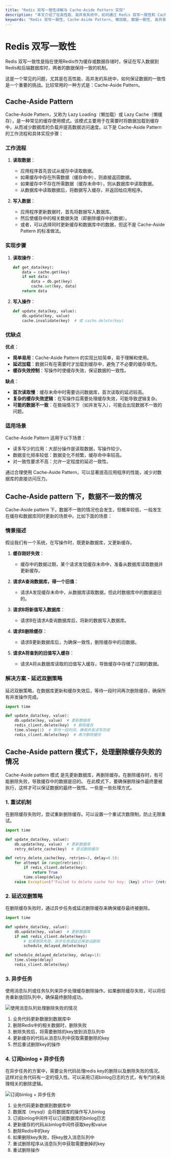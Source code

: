 ```yaml
---
title: "Redis 双写一致性详解与 Cache-Aside Pattern 实现"
description: "本文介绍了在高性能、高并发系统中，如何通过 Redis 双写一致性和 Cache-Aside Pattern 保证缓存与后端数据库的数据一致性。深入分析了 Cache-Aside Pattern 的工作流程、实现步骤、优缺点及其适用场景，并提供了解决缓存和数据库数据不一致的策略，如延迟双删策略、重试机制、异步任务、订阅binlog日志等方法。"
keywords: "Redis 双写一致性, Cache-Aside Pattern, 懒加载, 数据一致性, 高并发系统, 缓存失效, 延迟双删策略, 重试机制, 异步任务, 订阅 binlog, 消息队列, 数据库同步"
---
```

# Redis 双写一致性

Redis 双写一致性是指在使用Redis作为缓存或数据存储时，保证在写入数据到Redis和后端数据库时，两者的数据保持一致的机制。

这是一个常见的问题，尤其是在高性能、高并发的系统中，如何保证数据的一致性是一个重要的挑战。比较常用的一种方式是：Cache-Aside Pattern。

## Cache-Aside Pattern

Cache-Aside Pattern，又称为 Lazy Loading（懒加载）或 Lazy Cache（懒缓存），是一种常见的缓存使用模式。该模式主要用于在需要时将数据加载到缓存中，从而减少数据库的负载并提高数据访问速度。以下是 Cache-Aside Pattern 的工作流程和具体实现步骤：

### 工作流程

1. **读取数据**：
    - 应用程序首先尝试从缓存中读取数据。
    - 如果缓存中存在所需数据（缓存命中），则直接返回数据。
    - 如果缓存中不存在所需数据（缓存未命中），则从数据库中读取数据。
    - 从数据库中读取数据后，将数据写入缓存，并返回给应用程序。

2. **写入数据**：
    - 应用程序更新数据时，首先将数据写入数据库。
    - 然后使缓存中的相关数据失效（即删除缓存中的数据）。
    - 或者，可以选择同时更新缓存和数据库中的数据，但这不是 Cache-Aside Pattern 的标准做法。

### 实现步骤

1. **读取操作**：
   ```python
   def get_data(key):
       data = cache.get(key)
       if not data:
           data = db.get(key)
           cache.set(key, data)
       return data
   ```

2. **写入操作**：
   ```python
   def update_data(key, value):
       db.update(key, value)
       cache.invalidate(key)  # 或 cache.delete(key)
   ```

### 优缺点

**优点**：
- **简单易用**：Cache-Aside Pattern 的实现比较简单，易于理解和使用。
- **延迟加载**：数据只有在需要时才加载到缓存中，避免了不必要的缓存填充。
- **缓存失效控制**：写操作时使缓存失效，保证数据的一致性。

**缺点**：
- **首次读取慢**：缓存未命中时需要访问数据库，首次读取的延迟较高。
- **复杂的缓存失效逻辑**：在写操作后需要处理缓存失效，可能导致逻辑复杂。
- **可能的数据不一致**：在极端情况下（如并发写入），可能会出现数据不一致的问题。

### 适用场景

Cache-Aside Pattern 适用于以下场景：
- 读多写少的应用：大部分操作是读取数据，写操作较少。
- 数据变化频率较低：数据变化不频繁，缓存命中率较高。
- 对一致性要求不高：允许一定程度的延迟一致性。

通过合理使用 Cache-Aside Pattern，可以显著提高应用程序的性能，减少对数据库的直接访问压力。

## Cache-Aside pattern 下，数据不一致的情况

Cache-Aside pattern 下，数据不一致的情况也会发生，但概率较低，一般发生在缓存和数据库同时更新的场景中。比如下面的场景：

### 情景描述

假设我们有一个系统，在写操作时，既更新数据库，又更新缓存。

1. **缓存刚好失效**：
    - 缓存中的数据过期，某个请求发现缓存未命中，准备从数据库读取数据并更新缓存。

2. **请求A查询数据库，得一个旧值**：
    - 请求A发现缓存未命中，从数据库读取数据，但此时数据库中的数据是旧的。

3. **请求B将新值写入数据库**：
    - 请求B在请求A查询数据库后，将新的数据写入数据库。

4. **请求B删除缓存**：
    - 请求B更新数据库后，为确保一致性，删除缓存中的旧数据。

5. **请求A将查到的旧值写入缓存**：
    - 请求A将从数据库读取的旧值写入缓存，导致缓存中存储了过期的数据。

### 解决方案 - 延迟双删策略


延迟双删策略，在数据库更新和缓存失效后，等待一段时间再次删除缓存，确保所有并发操作完成。

```python
import time

def update_data(key, value):
    db.update(key, value)  # 更新数据库
    redis_client.delete(key)  # 删除缓存
    time.sleep(1)  # 等待一段时间，确保并发读写完成
    redis_client.delete(key)  # 再次删除缓存
```
## Cache-Aside pattern 模式下，处理删除缓存失败的情况

Cache-Aside pattern 模式 是先更新数据库，再删除缓存。在删除缓存时，有可能删除失败，导致缓存中的数据是旧的。
在此模式下，要确保删除操作最终要被执行，这样才可以保证数据的最终一致性。一些是一些处理方式。

### 1. 重试机制

在删除缓存失败时，尝试重新删除缓存。可以设置一个重试次数限制，防止无限重试。

```python
import time

def update_data(key, value):
    db.update(key, value)  # 更新数据库
    retry_delete_cache(key)  # 尝试删除缓存

def retry_delete_cache(key, retries=3, delay=0.5):
    for attempt in range(retries):
        if redis_client.delete(key):
            return True
        time.sleep(delay)
    raise Exception(f"Failed to delete cache for key: {key} after {retries} retries")
```

### 2. 延迟双删策略

在删除缓存失败时，通过异步任务或延迟删除缓存来确保缓存最终被删除。

```python
import time

def update_data(key, value):
    db.update(key, value)  # 更新数据库
    if not redis_client.delete(key):
        # 如果删除失败，异步任务或延迟再尝试删除
        schedule_delayed_delete(key)

def schedule_delayed_delete(key, delay=1):
    time.sleep(delay)
    redis_client.delete(key)
```

### 3. 异步任务

使用消息队列或任务队列来异步处理缓存删除操作。如果删除缓存失败，可以将任务重新放回队列中，确保最终删除成功。

![使用消息队列处理删除失败的情况](images/consistent_mq.png)
1. 业务代码更新数据到数据库中
2. 删除Redis中的相关数据时，删除失败
3. 删除失败后，将需要删除的key放到消息队列中
4. 更新缓存的代码从消息队列中获取需要删除的key
5. 然后重试删除key的操作

### 4. 订阅binlog + 异步任务
在异步任务的方案中，需要业务代码处理redis key的删除以及删除失败的情况。这样对业务代码有一定的侵入性。可以采用订阅binlog日志的方式，有专门的来处理相关的删除逻辑。

![ 订阅binlog + 异步任务](images/consistence_binlog.png)
1. 业务代码更新数据到数据库中
2. 数据库（mysql）会将数据库的操作写入binlog
3. 订阅binlog中间件可以订阅数据库的binlog日志
4. 更新缓存的代码从binlog中间件获取key和value
5. 删除Redis中的key
6. 如果删除key失败，将key放入消息队列中
7. 重试删除程序从消息队列中获取需要删掉的key
8. 重试删除操作